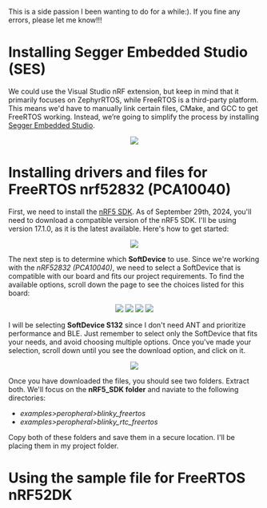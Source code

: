 This is a side passion I been wanting to do for a while:). If you fine any errors, please let me know!!!

# Installing Segger Embedded Studio (SES)
We could use the Visual Studio nRF extension, but keep in mind that it primarily focuses on ZephyrRTOS, while FreeRTOS is a third-party platform. This means we'd have to manually link certain files, CMake, and GCC to get FreeRTOS working. Instead, we’re going to simplify the process by installing [Segger Embedded Studio](https://www.segger.com/downloads/embedded-studio/).

<p align="center">
  <img src="https://github.com/user-attachments/assets/45944928-68a0-471b-a072-977cfdd68481"/>
</p>



# Installing drivers and files for FreeRTOS nrf52832 (PCA10040)

First, we need to install the [nRF5 SDK](https://www.nordicsemi.com/Products/Development-software/nRF5-SDK/Download). As of September 29th, 2024, you'll need to download a compatible version of the nRF5 SDK. I'll be using version 17.1.0, as it is the latest available. Here's how to get started:

<p align="center">
  <img src="https://github.com/user-attachments/assets/8392edf5-61b5-4b6e-ac50-a0d952d07f00"/>
</p>

The next step is to determine which **SoftDevice** to use. Since we're working with the *nRF52832 (PCA10040)*, we need to select a SoftDevice that is compatible with our board and fits our project requirements. To find the available options, scroll down the page to see the choices listed for this board:

<p align="center">
  <img src="https://github.com/user-attachments/assets/cbac46ba-e2c8-4510-b3f7-7ebd350c4f1b"/>
  <img src="https://github.com/user-attachments/assets/cef6a60a-edd6-4aac-91a6-e8a74fbdb9e2"/>
  <img src="https://github.com/user-attachments/assets/3962151f-552c-4759-b85c-d8705ae9100a"/>
  <img src="https://github.com/user-attachments/assets/44dcbe3e-7b1d-4279-9da9-1c92b365727d"/>

</p>

I will be selecting **SoftDevice S132** since I don't need ANT and prioritize performance and BLE. Just remember to select only the SoftDevice that fits your needs, and avoid choosing multiple options. Once you've made your selection, scroll down until you see the download option, and click on it.

<p align="center">
  <img src="https://github.com/user-attachments/assets/15d83cd1-aea8-4fa4-857d-a934d92980f0"/>
</p>

Once you have downloaded the files, you should see two folders. Extract both. We'll focus on the **nRF5_SDK folder** and naviate to the following directories:
- *examples>peropheral>blinky_freertos*
- *examples>peropheral>blinky_rtc_freertos*

Copy both of these folders and save them in a secure location. I'll be placing them in my project folder.

# Using the sample file for FreeRTOS nRF52DK















